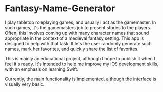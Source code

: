 # Fantasy-Name-Generator

I play tabletop roleplaying games, and usually I act as the gamemaster. In such games, it's the gamemasters job to present stories to the players. Often, this involves coming up with many character names that sound appropriate in the context of a medieval fantasy setting. This app is designed to help with that task. It lets the user randomly generate such names, mark her favorites, and quickly share the list of favorites.

This is mainly an educational project, although I hope to publish it when I feel it's ready. It's intended to help me improve my iOS development skills, with an emphasis on learning Swift.

Currently, the main functionality is implemented, although the interface is visually very basic.
